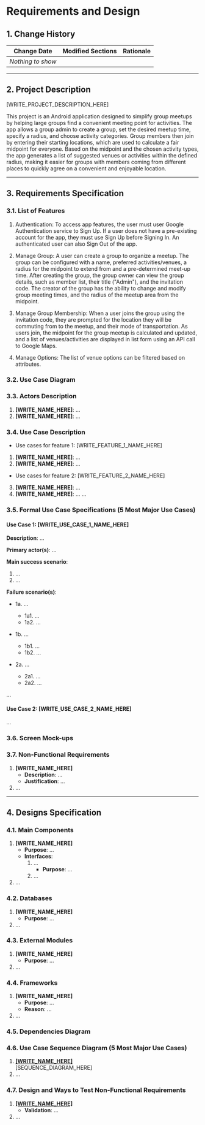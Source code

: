 # Requirements and Design

## 1. Change History

| **Change Date**   | **Modified Sections** | **Rationale** |
| ----------------- | --------------------- | ------------- |
| _Nothing to show_ |

---

## 2. Project Description

[WRITE_PROJECT_DESCRIPTION_HERE]

This project is an Android application designed to simplify group meetups by helping large groups find a convenient meeting point for activities. The app allows a group admin to create a group, set the desired meetup time, specify a radius, and choose activity categories. Group members then join by entering their starting locations, which are used to calculate a fair midpoint for everyone. Based on the midpoint and the chosen activity types, the app generates a list of suggested venues or activities within the defined radius, making it easier for groups with members coming from different places to quickly agree on a convenient and enjoyable location.

---

## 3. Requirements Specification

### **3.1. List of Features**
1. Authentication: To access app features, the user must user Google Authentication service to Sign Up. If a user does not have a pre-existing account for the app, they must use Sign Up before Signing In. An authenticated user can also Sign Out of the app.

2. Manage Group: A user can create a group to organize a meetup. The group can be configured with a name, preferred activities/venues, a radius for the midpoint to extend from and a pre-determined meet-up time. After creating the group, the group owner can view the group details, such as member list, their title ("Admin"), and the invitation code. The creator of the group has the ability to change and modify group meeting times, and the radius of the meetup area from the midpoint.

3. Manage Group Membership: When a user joins the group using the invitation code, they are prompted for the location they will be commuting from to the meetup, and their mode of transportation. As users join, the midpoint for the group meetup is calculated and updated, and a list of venues/activities are displayed in list form using an API call to Google Maps. 

4. Manage Options: The list of venue options can be filtered based on attributes.

### **3.2. Use Case Diagram**


### **3.3. Actors Description**
1. **[WRITE_NAME_HERE]**: ...
2. **[WRITE_NAME_HERE]**: ...

### **3.4. Use Case Description**
- Use cases for feature 1: [WRITE_FEATURE_1_NAME_HERE]
1. **[WRITE_NAME_HERE]**: ...
2. **[WRITE_NAME_HERE]**: ...
- Use cases for feature 2: [WRITE_FEATURE_2_NAME_HERE]
3. **[WRITE_NAME_HERE]**: ...
4. **[WRITE_NAME_HERE]**: ...
...

### **3.5. Formal Use Case Specifications (5 Most Major Use Cases)**
<a name="uc1"></a>

#### Use Case 1: [WRITE_USE_CASE_1_NAME_HERE]

**Description**: ...

**Primary actor(s)**: ... 
    
**Main success scenario**:
1. ...
2. ...

**Failure scenario(s)**:
- 1a. ...
    - 1a1. ...
    - 1a2. ...

- 1b. ...
    - 1b1. ...
    - 1b2. ...
                
- 2a. ...
    - 2a1. ...
    - 2a2. ...

...

<a name="uc2"></a>

#### Use Case 2: [WRITE_USE_CASE_2_NAME_HERE]
...

### **3.6. Screen Mock-ups**


### **3.7. Non-Functional Requirements**
<a name="nfr1"></a>

1. **[WRITE_NAME_HERE]**
    - **Description**: ...
    - **Justification**: ...
2. ...

---

## 4. Designs Specification
### **4.1. Main Components**
1. **[WRITE_NAME_HERE]**
    - **Purpose**: ...
    - **Interfaces**: 
        1. ...
            - **Purpose**: ...
        2. ...
2. ...


### **4.2. Databases**
1. **[WRITE_NAME_HERE]**
    - **Purpose**: ...
2. ...


### **4.3. External Modules**
1. **[WRITE_NAME_HERE]** 
    - **Purpose**: ...
2. ...


### **4.4. Frameworks**
1. **[WRITE_NAME_HERE]**
    - **Purpose**: ...
    - **Reason**: ...
2. ...


### **4.5. Dependencies Diagram**


### **4.6. Use Case Sequence Diagram (5 Most Major Use Cases)**
1. [**[WRITE_NAME_HERE]**](#uc1)\
[SEQUENCE_DIAGRAM_HERE]
2. ...


### **4.7. Design and Ways to Test Non-Functional Requirements**
1. [**[WRITE_NAME_HERE]**](#nfr1)
    - **Validation**: ...
2. ...
